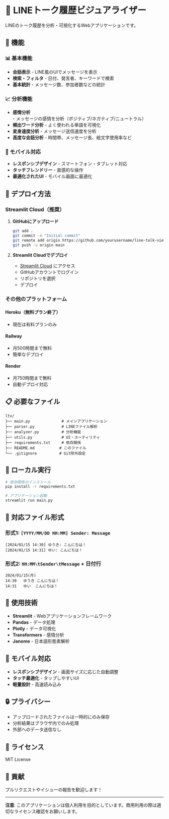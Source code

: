 # 💬 LINEトーク履歴ビジュアライザー

LINEのトーク履歴を分析・可視化するWebアプリケーションです。

## 🌟 機能

### 📊 基本機能
- **会話表示** - LINE風のUIでメッセージを表示
- **検索・フィルタ** - 日付、発言者、キーワードで検索
- **基本統計** - メッセージ数、参加者数などの統計

### 📈 分析機能
- **感情分析** - メッセージの感情を分析（ポジティブ/ネガティブ/ニュートラル）
- **頻出ワード分析** - よく使われる単語を可視化
- **変身速度分析** - メッセージ送信速度を分析
- **高度な会話分析** - 時間帯、メッセージ長、絵文字使用率など

### 📱 モバイル対応
- **レスポンシブデザイン** - スマートフォン・タブレット対応
- **タッチフレンドリー** - 直感的な操作
- **最適化されたUI** - モバイル画面に最適化

## 🚀 デプロイ方法

### Streamlit Cloud（推奨）

1. **GitHubにアップロード**
   ```bash
   git add .
   git commit -m "Initial commit"
   git remote add origin https://github.com/yourusername/line-talk-viewer.git
   git push -u origin main
   ```

2. **Streamlit Cloudでデプロイ**
   - [Streamlit Cloud](https://share.streamlit.io/) にアクセス
   - GitHubアカウントでログイン
   - リポジトリを選択
   - デプロイ

### その他のプラットフォーム

#### Heroku（無料プラン終了）
- 現在は有料プランのみ

#### Railway
- 月500時間まで無料
- 簡単なデプロイ

#### Render
- 月750時間まで無料
- 自動デプロイ対応

## 📋 必要なファイル

```
ltv/
├── main.py              # メインアプリケーション
├── parser.py            # LINEファイル解析
├── analyzer.py          # 分析機能
├── utils.py             # UI・ユーティリティ
├── requirements.txt     # 依存関係
├── README.md           # このファイル
└── .gitignore          # Git除外設定
```

## 🔧 ローカル実行

```bash
# 依存関係のインストール
pip install -r requirements.txt

# アプリケーション起動
streamlit run main.py
```

## 📁 対応ファイル形式

### 形式1: `[YYYY/MM/DD HH:MM] Sender: Message`
```
[2024/01/15 14:30] ゆうき: こんにちは！
[2024/01/15 14:31] ゆい: こんにちは！
```

### 形式2: `HH:MM\tSender\tMessage` + 日付行
```
2024/01/15(月)
14:30	ゆうき	こんにちは！
14:31	ゆい	こんにちは！
```

## 🎯 使用技術

- **Streamlit** - Webアプリケーションフレームワーク
- **Pandas** - データ処理
- **Plotly** - データ可視化
- **Transformers** - 感情分析
- **Janome** - 日本語形態素解析

## 📱 モバイル対応

- **レスポンシブデザイン** - 画面サイズに応じた自動調整
- **タッチ最適化** - タップしやすいUI
- **軽量設計** - 高速読み込み

## 🔒 プライバシー

- アップロードされたファイルは一時的にのみ保存
- 分析結果はブラウザ内でのみ処理
- 外部へのデータ送信なし

## 📄 ライセンス

MIT License

## 🤝 貢献

プルリクエストやイシューの報告を歓迎します！

---

**注意**: このアプリケーションは個人利用を目的としています。商用利用の際は適切なライセンス確認をお願いします。 